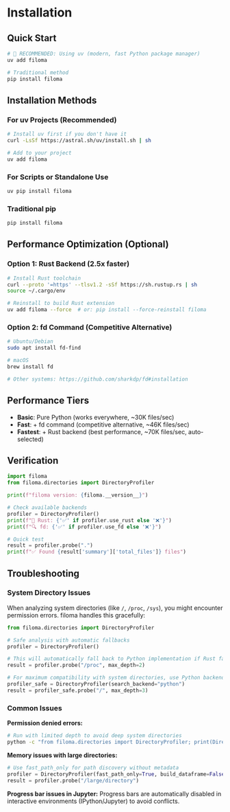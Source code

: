 # Installation

## Quick Start

```bash
# 🚀 RECOMMENDED: Using uv (modern, fast Python package manager)
uv add filoma

# Traditional method
pip install filoma
```

## Installation Methods

### For uv Projects (Recommended)
```bash
# Install uv first if you don't have it
curl -LsSf https://astral.sh/uv/install.sh | sh

# Add to your project
uv add filoma
```

### For Scripts or Standalone Use
```bash
uv pip install filoma
```

### Traditional pip
```bash
pip install filoma
```

## Performance Optimization (Optional)

### Option 1: Rust Backend (2.5x faster)
```bash
# Install Rust toolchain
curl --proto '=https' --tlsv1.2 -sSf https://sh.rustup.rs | sh
source ~/.cargo/env

# Reinstall to build Rust extension
uv add filoma --force  # or: pip install --force-reinstall filoma
```

### Option 2: fd Command (Competitive Alternative)
```bash
# Ubuntu/Debian
sudo apt install fd-find

# macOS
brew install fd

# Other systems: https://github.com/sharkdp/fd#installation
```

## Performance Tiers

- **Basic**: Pure Python (works everywhere, ~30K files/sec)
- **Fast**: + fd command (competitive alternative, ~46K files/sec)
- **Fastest**: + Rust backend (best performance, ~70K files/sec, auto-selected)

## Verification

```python
import filoma
from filoma.directories import DirectoryProfiler

print(f"filoma version: {filoma.__version__}")

# Check available backends
profiler = DirectoryProfiler()
print(f"🦀 Rust: {'✅' if profiler.use_rust else '❌'}")
print(f"🔍 fd: {'✅' if profiler.use_fd else '❌'}")

# Quick test
result = profiler.probe(".")
print(f"✅ Found {result['summary']['total_files']} files")
```

## Troubleshooting

### System Directory Issues

When analyzing system directories (like `/`, `/proc`, `/sys`), you might encounter permission errors. filoma handles this gracefully:

```python
from filoma.directories import DirectoryProfiler

# Safe analysis with automatic fallbacks
profiler = DirectoryProfiler()

# This will automatically fall back to Python implementation if Rust fails
result = profiler.probe("/proc", max_depth=2)

# For maximum compatibility with system directories, use Python backend
profiler_safe = DirectoryProfiler(search_backend="python")
result = profiler_safe.probe("/", max_depth=3)
```

### Common Issues

**Permission denied errors:**
```bash
# Run with limited depth to avoid deep system directories
python -c "from filoma.directories import DirectoryProfiler; print(DirectoryProfiler().probe('/', max_depth=2)['summary'])"
```

**Memory issues with large directories:**
```python
# Use fast_path_only for path discovery without metadata
profiler = DirectoryProfiler(fast_path_only=True, build_dataframe=False)
result = profiler.probe("/large/directory")
```

**Progress bar issues in Jupyter:**
Progress bars are automatically disabled in interactive environments (IPython/Jupyter) to avoid conflicts.
